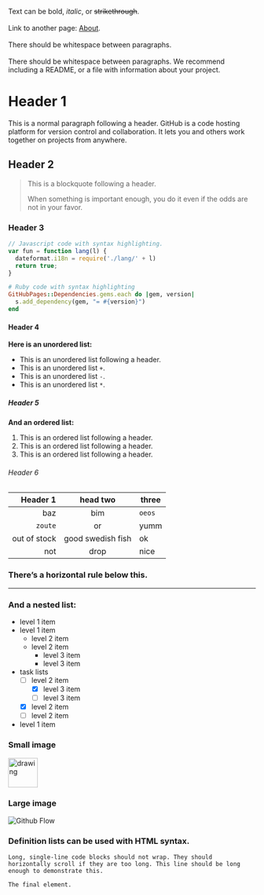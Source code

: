 Text can be bold, _italic_, or ~~strikethrough~~.<br />
</br>
Link to another page: [About](/about.html).<br>
</br>
There should be whitespace between paragraphs.</br>
</br>
There should be whitespace between paragraphs. We recommend including a README, or a file with information about your project.

# Header 1
This is a normal paragraph following a header. GitHub is a code hosting platform for version control and collaboration. It lets you and others work together on projects from anywhere.

## Header 2
> This is a blockquote following a header.
> 
> When something is important enough, you do it even if the odds are not in your favor.

### Header 3
```javascript
// Javascript code with syntax highlighting.
var fun = function lang(l) {
  dateformat.i18n = require('./lang/' + l)
  return true;
}
```
```ruby
# Ruby code with syntax highlighting
GitHubPages::Dependencies.gems.each do |gem, version|
  s.add_dependency(gem, "= #{version}")
end
```

#### Header 4
**Here is an unordered list:**
- This is an unordered list following a header.
- This is an unordered list `+`.
- This is an unordered list `-`.
- This is an unordered list `*`.

##### Header 5
**And an ordered list:**
1. This is an ordered list following a header.
2. This is an ordered list following a header.
3. This is an ordered list following a header.

###### Header 6
| Header 1 |head two | three|
| -: | :-: | --- |
| baz | bim | `oeos` |
|`zoute`| or | yumm|
| out of stock | good swedish fish | ok |
| not | drop | nice |

### There’s a horizontal rule below this.
___

### And a nested list:
- level 1 item
- level 1 item
  - level 2 item
  - level 2 item
    - level 3 item
    - level 3 item 
- task lists
  - [ ] level 2 item
    - [x] level 3 item
    - [ ] level 3 item
  - [x] level 2 item
  - [ ] level 2 item
- level 1 item

### Small image
<img src="https://github.githubassets.com/pinned-octocat.svg" alt="drawing" width="60"/>

### Large image
![Github Flow](https://guides.github.com/activities/hello-world/branching.png)

### Definition lists can be used with HTML syntax.

```
Long, single-line code blocks should not wrap. They should horizontally scroll if they are too long. This line should be long enough to demonstrate this.
```
`The final element.`
